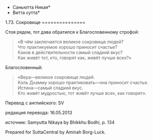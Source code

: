 * Саньютта Никая*
* Витта сутта*

1\.73\. Сокровище
\=\=\=\=\=\=\=\=\=\=\=\=\=\=\=

Стоя рядом, тот дэва обратился к Благословенному строфой:

> «В чём заключается великое сокровище людей?  
> Что практикуемое хорошо приносит счастье?  
> Каков в действительности самый сладкий вкус?  
> Как живёт тот, кто, говорят как, живёт лучше всех?»

Благословенный:

> «Вера—великое сокровище людей\.  
> Коль Дхамму хорошо практиковать—она приносит счастье\.  
> Истина—самый сладкий вкус\.  
> Кто живёт мудростью, тот живёт лучше всех, как говорят»\.

Перевод с английского: SV

редакция перевода: 16\.05\.2013

источник: Samyutta Nikaya by Bhikkhu Bodhi, p\. 134

Prepared for SuttaCentral by Aminah Borg\-Luck\.